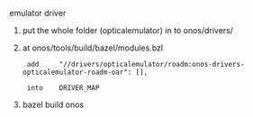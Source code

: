emulator driver

1. put the whole folder (opticalemulator) in to onos/drivers/

2. at onos/tools/build/bazel/modules.bzl

        add     "//drivers/opticalemulator/roadm:onos-drivers-opticalemulator-roadm-oar": [],
        
        into    DRIVER_MAP
        
3. bazel build onos
